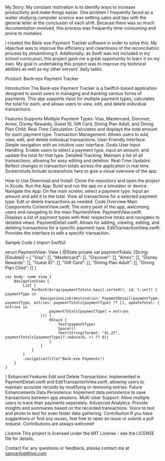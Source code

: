 My Story: My constant motivation is to identify ways to increase productivity and make things easier. 
One problem I frequently faced as a waiter studying computer science was settling sales and tips with the general teller at the conclusion of each shift. 
Because there was so much documentation involved, this process was frequently time-consuming and prone to mistakes.

I created the Bank-eze Payment Tracker software in order to solve this. 
My objective was to improve the efficiency and cleanliness of the reconciliation process by streamlining it. 
Additionally, as Swift was not included in my school curriculum, this project gave me a great opportunity to learn it on my own. 
My goal in undertaking this project was to improve my technical abilities as well as my other servers' daily tasks.

Product: Bank-eze Payment Tracker

Introduction
The Bank-eze Payment Tracker is a SwiftUI-based application designed to assist users in managing and tracking various forms of payments. This app supports input for multiple payment types, calculates the total for each, and allows users to view, edit, and delete individual transactions.

Features
Supports Multiple Payment Types: Visa, Mastercard, Discover, Amex, Disney Rewards, Guest ID, Gift Card, Dining Plan Adult, and Dining Plan Child.
Real-Time Calculation: Calculates and displays the total amount for each payment type.
Transaction Management: Allows users to add, view, edit, and delete individual transactions.
User-Friendly Interface: Simple navigation with an intuitive user interface.
Goals
User Input Handling: Enable users to select a payment type, input an amount, and update the total for that type.
Detailed Tracking: Maintain a list of all transactions, allowing for easy editing and deletion.
Real-Time Updates: Reflect changes in transaction totals across the application in real time.
Screenshots
Include screenshots here to give a visual overview of the app.

How to Use
Download and Install: Clone the repository and open the project in Xcode.
Run the App: Build and run the app on a simulator or device.
Navigate the App:
On the main screen, select a payment type.
Input an amount and add it to the total.
View all transactions for a selected payment type.
Edit or delete transactions as needed.
Code Overview
Main Components
ContentView.swift: The entry point of the app, welcoming users and navigating to the main PaymentView.
PaymentView.swift: Displays a list of payment types with their respective totals and navigates to detailed views.
PaymentDetail.swift: Allows for adding, viewing, editing, and deleting transactions for a specific payment type.
EditTransactionView.swift: Provides the interface to edit a specific transaction.

Sample Code
{
import SwiftUI

struct PaymentView: View {
    @State private var paymentTotals: [String: [Double]] = [
        "Visa": [],
        "Mastercard": [],
        "Discover": [],
        "Amex": [],
        "Disney Rewards": [],
        "Guest ID": [],
        "Gift Card": [],
        "Dining Plan Adult": [],
        "Dining Plan Child": []
    ]

    var body: some View {
        NavigationView {
            List {
                ForEach(Array(paymentTotals.keys).sorted(), id: \.self) { paymentType in
                    NavigationLink(destination: PaymentDetail(paymentType: paymentType, entries: paymentTotals[paymentType] ?? [], updateTotal: { entries in
                        paymentTotals[paymentType] = entries
                    })) {
                        HStack {
                            Text(paymentType)
                            Spacer()
                            Text(String(format: "$%.2f", paymentTotals[paymentType]?.reduce(0, +) ?? 0))
                        }
                    }
                }
            }
            .navigationTitle("Bank-eze Payments")
        }
    }
}
Enhanced Features
Edit and Delete Transactions: Implemented in PaymentDetail.swift and EditTransactionView.swift, allowing users to maintain accurate records by modifying or removing entries.
Future Enhancements
Data Persistence: Implement data persistence to save transactions between app sessions.
Multi-User Support: Allow multiple users to track their payments separately.
Advanced Analytics: Provide insights and summaries based on the recorded transactions.
Voice to text and photo to text for even faster data gathering.
Contribution
If you have suggestions or find any issues, feel free to open an issue or submit a pull request. Contributions are always welcome!

License
This project is licensed under the MIT License - see the LICENSE file for details.

Contact
For any questions or feedback, please contact me at yancarlog@live.com

